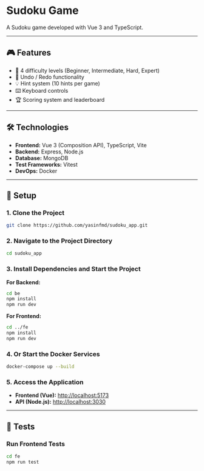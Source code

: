 # Sudoku Game

A Sudoku game developed with Vue 3 and TypeScript.

---

## 🎮 Features

- 🎯 4 difficulty levels (Beginner, Intermediate, Hard, Expert)
- 🔄 Undo / Redo functionality
- 💡 Hint system (10 hints per game)
- ⌨️ Keyboard controls
- 🏆 Scoring system and leaderboard

---

## 🛠️ Technologies

- **Frontend:** Vue 3 (Composition API), TypeScript, Vite
- **Backend:** Express, Node.js
- **Database:** MongoDB
- **Test Frameworks:** Vitest
- **DevOps:** Docker

---

## 🚀 Setup

### 1. Clone the Project
```bash
git clone https://github.com/yasinfmd/sudoku_app.git
```

### 2. Navigate to the Project Directory
```bash
cd sudoku_app
```

### 3.  Install Dependencies and Start the Project

**For Backend:**
```bash
cd be
npm install
npm run dev
```

**For Frontend:**
```bash
cd ../fe
npm install
npm run dev
```

### 4.  Or Start the Docker Services
```bash
docker-compose up --build
```

### 5. Access the Application
- **Frontend (Vue):** [http://localhost:5173](http://localhost:5173)
- **API (Node.js):** [http://localhost:3030](http://localhost:3030)

---

## 🧪 Tests


### Run Frontend Tests
```bash
cd fe
npm run test
```






